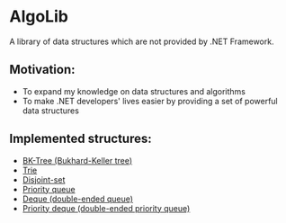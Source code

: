 # AlgoLib

A library of data structures which are not provided by .NET Framework.

## Motivation:

* To expand my knowledge on data structures and algorithms
* To make .NET developers' lives easier by providing a set of powerful data structures

## Implemented structures:

* [BK-Tree (Bukhard-Keller tree)](https://en.wikipedia.org/wiki/BK-tree)
* [Trie](https://en.wikipedia.org/wiki/Trie)
* [Disjoint-set](https://en.wikipedia.org/wiki/Disjoint-set_data_structure)
* [Priority queue](https://en.wikipedia.org/wiki/Priority_queue)
* [Deque (double-ended queue)](https://en.wikipedia.org/wiki/Double-ended_queue)
* [Priority deque (double-ended priority queue)](https://en.wikipedia.org/wiki/Double-ended_priority_queue)
